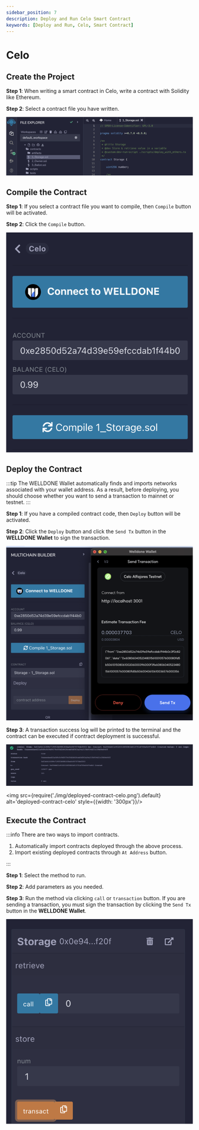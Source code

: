```yaml
---
sidebar_position: 7
description: Deploy and Run Celo Smart Contract
keywords: [Deploy and Run, Celo, Smart Contract]
---
```


# Celo

## Create the Project

**Step 1**: When writing a smart contract in Celo, write a contract with Solidity like Ethereum. 

**Step 2**: Select a contract file you have written.

![Select Project](img/create-project-celo.png?raw=true 'Select Project')

## Compile the Contract

**Step 1**: If you select a contract file you want to compile, then `Compile` button will be activated.

**Step 2**: Click the `Compile` button.

![Project Compile](img/compile-celo.png?raw=true 'Project Compile')

## Deploy the Contract

:::tip
The WELLDONE Wallet automatically finds and imports networks associated with your wallet address. As a result, before deploying, you should choose whether you want to send a transaction to mainnet or testnet.
:::

**Step 1**: If you have a compiled contract code, then `Deploy` button will be activated.

**Step 2**: Click the `Deploy` button and click the `Send Tx` button in the **WELLDONE Wallet** to sign the transaction.

![Deploy](img/deploy-celo.png?raw=true 'Deploy')

**Step 3**: A transaction success log will be printed to the terminal and the contract can be executed if contract deployment is successful.

![Tx Success Log](img/txlog-success-celo.png?raw=true 'Tx Success Log')

<img src={require('./img/deployed-contract-celo.png').default} alt='deployed-contract-celo' style={{width: '300px'}}/>

## Execute the Contract

:::info
There are two ways to import contracts.

1. Automatically import contracts deployed through the above process.
2. Import existing deployed contracts through `At Address` button.

:::

**Step 1**: Select the method to run.

**Step 2**: Add parameters as you needed.

**Step 3**: Run the method via clicking `call` or `transaction` button. If you are sending a transaction, you must sign the transaction by clicking the `Send Tx` button in the **WELLDONE Wallet**.

  ![Deployed Contract](img/call_view_celo.png?raw=true 'Deployed Contract')
